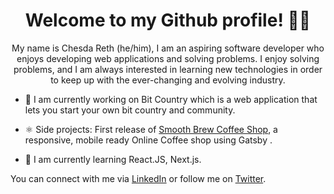 <h1 align="center">
Welcome to my Github profile! 👨‍💻
</h1>
<p align="center">
My name is Chesda Reth (he/him), I am an aspiring software developer who enjoys developing web applications and solving problems. I enjoy solving problems, and I am always interested in learning new technologies in order to keep up with the ever-changing and evolving industry.
  
- 🔭 I am currently working on Bit Country which is a web application that lets you start your own bit country and community.

- ⚛️ Side projects: First release of [Smooth Brew Coffee Shop](https://github.com/rethc/smooth-brew), a responsive, mobile ready Online Coffee shop using Gatsby . 

- 🌱 I am currently learning React.JS, Next.js.

You can connect with me via [LinkedIn](https://nz.linkedin.com/in/chesda-reth-8427741b3) or follow me on [Twitter](https://twitter.com/ChesdaReth).

</p>
<!--
**rethc/rethc** is a ✨ _special_ ✨ repository because its `README.md` (this file) appears on your GitHub profile.

Here are some ideas to get you started:

- 🔭 I’m currently working on ...
- 🌱 I’m currently learning ...
- 👯 I’m looking to collaborate on ...
- 🤔 I’m looking for help with ...
- 💬 Ask me about ...
- 📫 How to reach me: ...
- 😄 Pronouns: ...
- ⚡ Fun fact: ...
-->

